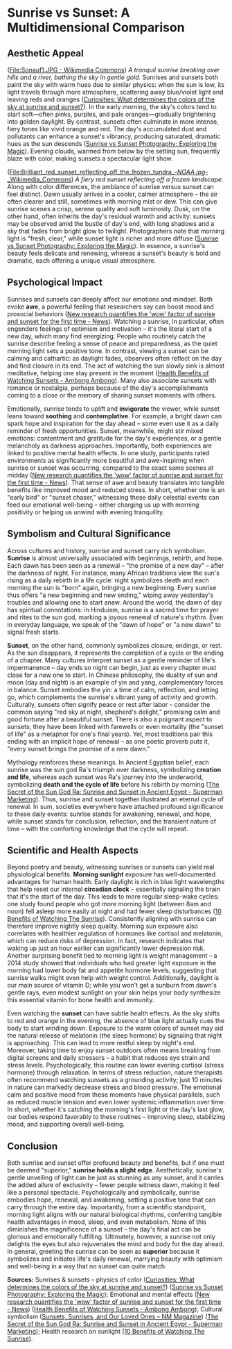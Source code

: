 # Sunrise vs Sunset: A Multidimensional Comparison

## Aesthetic Appeal

([File:Sonauf1.JPG - Wikimedia Commons](https://commons.wikimedia.org/wiki/File:Sonauf1.JPG)) *A tranquil sunrise breaking over hills and a river, bathing the sky in gentle gold.* Sunrises and sunsets both paint the sky with warm hues due to similar physics: when the sun is low, its light travels through more atmosphere, scattering away blue/violet light and leaving reds and oranges ([Curiosities: What determines the colors of the sky at sunrise and sunset?](https://news.wisc.edu/curiosities-what-determines-the-colors-of-the-sky-at-sunrise-and-sunset/)). In the early morning, the sky's colors tend to start soft—often pinks, purples, and pale oranges—gradually brightening into golden daylight. By contrast, sunsets often culminate in more intense, fiery tones like vivid orange and red. The day's accumulated dust and pollutants can enhance a sunset's vibrancy, producing saturated, dramatic hues as the sun descends ([Sunrise vs Sunset Photography: Exploring the Magic](https://greatbigphotographyworld.com/sunrise-vs-sunset-photography/)). Evening clouds, warmed from below by the setting sun, frequently blaze with color, making sunsets a spectacular light show.

([File:Brilliant_red_sunset_reflecting_off_the_frozen_tundra_-_NOAA.jpg_-_Wikimedia_Commons](https://commons.wikimedia.org/wiki/File:Brilliant_red_sunset_reflecting_off_the_frozen_tundra_-_NOAA.jpg)) *A fiery red sunset reflecting off a frozen landscape.* Along with color differences, the ambiance of sunrise versus sunset can feel distinct. Dawn usually arrives in a cooler, calmer atmosphere – the air often clearer and still, sometimes with morning mist or dew. This can give sunrise scenes a crisp, serene quality and soft luminosity. Dusk, on the other hand, often inherits the day's residual warmth and activity: sunsets may be observed amid the bustle of day's end, with long shadows and a sky that fades from bright glow to twilight. Photographers note that morning light is "fresh, clear," while sunset light is richer and more diffuse ([Sunrise vs Sunset Photography: Exploring the Magic](https://greatbigphotographyworld.com/sunrise-vs-sunset-photography/)). In essence, a sunrise's beauty feels delicate and renewing, whereas a sunset's beauty is bold and dramatic, each offering a unique visual atmosphere.

## Psychological Impact

Sunrises and sunsets can deeply affect our emotions and mindset. Both evoke **awe**, a powerful feeling that researchers say can boost mood and prosocial behaviors ([New research quantifies the 'wow' factor of sunrise and sunset for the first time - News](https://news.exeter.ac.uk/research/new-research-quantifies-the-wow-factor-of-sunrise-and-sunset-for-the-first-time/)). Watching a sunrise, in particular, often engenders feelings of optimism and motivation – it's the literal start of a new day, which many find energizing. People who routinely catch the sunrise describe feeling a sense of peace and preparedness, as the quiet morning light sets a positive tone. In contrast, viewing a sunset can be calming and cathartic: as daylight fades, observers often reflect on the day and find closure in its end. The act of watching the sun slowly sink is almost meditative, helping one stay present in the moment ([Health Benefits of Watching Sunsets - Ambong Ambong](https://www.ambong-ambong.com/blog/health-benefits-of-watching-sunsets/)). Many also associate sunsets with romance or nostalgia, perhaps because of the day's accomplishments coming to a close or the memory of sharing sunset moments with others.

Emotionally, sunrise tends to uplift and **invigorate** the viewer, while sunset leans toward **soothing** and **contemplative**. For example, a bright dawn can spark hope and inspiration for the day ahead – some even use it as a daily reminder of fresh opportunities. Sunset, meanwhile, might stir mixed emotions: contentment and gratitude for the day's experiences, or a gentle melancholy as darkness approaches. Importantly, both experiences are linked to positive mental health effects. In one study, participants rated environments as significantly more beautiful and awe-inspiring when sunrise or sunset was occurring, compared to the exact same scenes at midday ([New research quantifies the 'wow' factor of sunrise and sunset for the first time - News](https://news.exeter.ac.uk/research/new-research-quantifies-the-wow-factor-of-sunrise-and-sunset-for-the-first-time/)). That sense of awe and beauty translates into tangible benefits like improved mood and reduced stress. In short, whether one is an "early bird" or "sunset chaser," witnessing these daily celestial events can feed our emotional well-being – either charging us up with morning positivity or helping us unwind with evening tranquility.

## Symbolism and Cultural Significance

Across cultures and history, sunrise and sunset carry rich symbolism. **Sunrise** is almost universally associated with beginnings, rebirth, and hope. Each dawn has been seen as a renewal – "the promise of a new day" – after the darkness of night. For instance, many African traditions view the sun's rising as a daily rebirth in a life cycle: night symbolizes death and each morning the sun is "born" again, bringing a new beginning. Every sunrise thus offers "a new beginning and new ending," wiping away yesterday's troubles and allowing one to start anew. Around the world, the dawn of day has spiritual connotations: in Hinduism, sunrise is a sacred time for prayer and rites to the sun god, marking a joyous renewal of nature's rhythm. Even in everyday language, we speak of the "dawn of hope" or "a new dawn" to signal fresh starts.

**Sunset**, on the other hand, commonly symbolizes closure, endings, or rest. As the sun disappears, it represents the completion of a cycle or the ending of a chapter. Many cultures interpret sunset as a gentle reminder of life's impermanence – day ends so night can begin, just as every chapter must close for a new one to start. In Chinese philosophy, the duality of sun and moon (day and night) is an example of yin and yang, complementary forces in balance. Sunset embodies the yin: a time of calm, reflection, and letting go, which complements the sunrise's vibrant yang of activity and growth. Culturally, sunsets often signify peace or rest after labor – consider the common saying "red sky at night, shepherd's delight," promising calm and good fortune after a beautiful sunset. There is also a poignant aspect to sunsets; they have been linked with farewells or even mortality (the "sunset of life" as a metaphor for one's final years). Yet, most traditions pair this ending with an implicit hope of renewal – as one poetic proverb puts it, "every sunset brings the promise of a new dawn."

Mythology reinforces these meanings. In Ancient Egyptian belief, each sunrise was the sun god Ra's triumph over darkness, symbolizing **creation and life**, whereas each sunset was Ra's journey into the underworld, symbolizing **death and the cycle of life** before his rebirth by morning ([The Secret of the Sun God Ra: Sunrise and Sunset in Ancient Egypt - Superman Marketing](https://en.isuperman.tw/%E5%A4%AA%E9%99%BD%E7%A5%9E%E6%8B%89%E7%9A%84%E7%A7%98%E5%AF%86%EF%BC%9A%E5%8F%A4%E5%9F%83%E5%8F%8A%E7%9A%84%E6%97%A5%E5%87%BA%E8%88%87%E6%97%A5%E8%90%BD/)). Thus, sunrise and sunset together illustrated an eternal cycle of renewal. In sum, societies everywhere have attached profound significance to these daily events: sunrise stands for awakening, renewal, and hope, while sunset stands for conclusion, reflection, and the transient nature of time – with the comforting knowledge that the cycle will repeat.

## Scientific and Health Aspects

Beyond poetry and beauty, witnessing sunrises or sunsets can yield real physiological benefits. **Morning sunlight** exposure has well-documented advantages for human health. Early daylight is rich in blue light wavelengths that help reset our internal **circadian clock** – essentially signaling the brain that it's the start of the day. This leads to more regular sleep-wake cycles: one study found people who got more morning light (between 8am and noon) fell asleep more easily at night and had fewer sleep disturbances ([10 Benefits of Watching The Sunrise](https://psychcentral.com/health/watching-the-sunrise)). Consistently aligning with sunrise can therefore improve nightly sleep quality. Morning sun exposure also correlates with healthier regulation of hormones like cortisol and melatonin, which can reduce risks of depression. In fact, research indicates that waking up just an hour earlier can significantly lower depression risk. Another surprising benefit tied to morning light is weight management – a 2014 study showed that individuals who had greater light exposure in the morning had lower body fat and appetite hormone levels, suggesting that sunrise walks might even help with weight control. Additionally, daylight is our main source of vitamin D; while you won't get a sunburn from dawn's gentle rays, even modest sunlight on your skin helps your body synthesize this essential vitamin for bone health and immunity.

Even watching the **sunset** can have subtle health effects. As the sky shifts to red and orange in the evening, the absence of blue light actually cues the body to start winding down. Exposure to the warm colors of sunset may aid the natural release of melatonin (the sleep hormone) by signaling that night is approaching. This can lead to more restful sleep by night's end. Moreover, taking time to enjoy sunset outdoors often means breaking from digital screens and daily stressors – a habit that reduces eye strain and stress levels. Psychologically, this routine can lower evening cortisol (stress hormone) through relaxation. In terms of stress reduction, nature therapists often recommend watching sunsets as a grounding activity; just 10 minutes in nature can markedly decrease stress and blood pressure. The emotional calm and positive mood from these moments have physical parallels, such as reduced muscle tension and even lower systemic inflammation over time. In short, whether it's catching the morning's first light or the day's last glow, our bodies respond favorably to these routines – improving sleep, stabilizing mood, and supporting overall well-being.

## Conclusion

Both sunrise and sunset offer profound beauty and benefits, but if one must be deemed "superior," **sunrise holds a slight edge**. Aesthetically, sunrise's gentle unveiling of light can be just as stunning as any sunset, and it carries the added allure of exclusivity – fewer people witness dawn, making it feel like a personal spectacle. Psychologically and symbolically, sunrise embodies hope, renewal, and awakening, setting a positive tone that can carry through the entire day. Importantly, from a scientific standpoint, morning light aligns with our natural biological rhythms, conferring tangible health advantages in mood, sleep, and even metabolism. None of this diminishes the magnificence of a sunset – the day's final act can be glorious and emotionally fulfilling. Ultimately, however, a sunrise not only delights the eyes but also rejuvenates the mind and body for the day ahead. In general, greeting the sunrise can be seen as **superior** because it symbolizes and initiates life's daily renewal, marrying beauty with optimism and well-being in a way that no sunset can quite match.

**Sources:** Sunrises & sunsets – physics of color ([Curiosities: What determines the colors of the sky at sunrise and sunset?](https://news.wisc.edu/curiosities-what-determines-the-colors-of-the-sky-at-sunrise-and-sunset/)) ([Sunrise vs Sunset Photography: Exploring the Magic](https://greatbigphotographyworld.com/sunrise-vs-sunset-photography/)); Emotional and mental effects ([New research quantifies the 'wow' factor of sunrise and sunset for the first time - News](https://news.exeter.ac.uk/research/new-research-quantifies-the-wow-factor-of-sunrise-and-sunset-for-the-first-time/)) ([Health Benefits of Watching Sunsets - Ambong Ambong](https://www.ambong-ambong.com/blog/health-benefits-of-watching-sunsets/)); Cultural symbolism ([Sunsets, Sunrises, and Our Loved Ones – NM Magazine](https://magazine.nm.org/2022/02/21/sunsets-sunrises-and-our-loved-ones/)) ([The Secret of the Sun God Ra: Sunrise and Sunset in Ancient Egypt - Superman Marketing](https://en.isuperman.tw/%E5%A4%AA%E9%99%BD%E7%A5%9E%E6%8B%89%E7%9A%84%E7%A7%98%E5%AF%86%EF%BC%9A%E5%8F%A4%E5%9F%83%E5%8F%8A%E7%9A%84%E6%97%A5%E5%87%BA%E8%88%87%E6%97%A5%E8%90%BD/)); Health research on sunlight ([10 Benefits of Watching The Sunrise](https://psychcentral.com/health/watching-the-sunrise)).